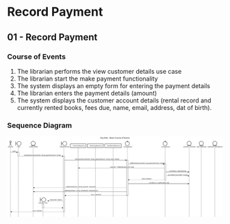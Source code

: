 # Record Payment

## 01 - Record Payment

### Course of Events

1. The librarian performs the view customer details use case
2. The librarian start the make payment functionality
3. The system displays an empty form for entering the payment details
4. The librarian enters the payment details (amount)
5. The system displays the customer account details (rental record and currently rented books, fees due, name, email, address, dat of birth).

### Sequence Diagram

![Record Payment - Basic Course of Events](images/07-basic.svg)

